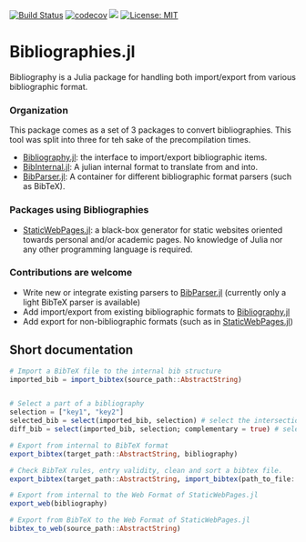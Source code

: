 [![Build Status](https://travis-ci.com/Azzaare/Bibliography.jl.svg?branch=master)](https://travis-ci.com/Azzaare/Bibliography.jl)
[![codecov](https://codecov.io/gh/Azzaare/Bibliography.jl/branch/master/graph/badge.svg)](https://codecov.io/gh/Azzaare/Bibliography.jl)
[![](https://img.shields.io/badge/docs-dev-blue.svg)](https://Azzaare.github.io/Bibliography.jl/dev)
[![License: MIT](https://img.shields.io/badge/License-MIT-yellow.svg)](https://opensource.org/licenses/MIT)

# Bibliographies.jl

Bibliography is a Julia package for handling both import/export from various bibliographic format.

### Organization

This package comes as a set of 3 packages to convert bibliographies. This tool was split into three for teh sake of the precompilation times.
- [Bibliography.jl](https://github.com/Azzaare/Bibliography.jl): the interface to import/export bibliographic items.
- [BibInternal.jl](https://github.com/Azzaare/BibInternal.jl): A julian internal format to translate from and into.
- [BibParser.jl](https://github.com/Azzaare/Bibliography.jl): A container for different bibliographic format parsers (such as BibTeX).

### Packages using Bibliographies

- [StaticWebPages.jl]((https://github.com/Azzaare/StaticWebPages.jl)): a black-box generator for static websites oriented towards personal and/or academic pages. No knowledge of Julia nor any other programming language is required.

### Contributions are welcome
- Write new or integrate existing parsers to [BibParser.jl]((https://github.com/Azzaare/Bibliography.jl)) (currently only a light BibTeX parser is available)
- Add import/export from existing bibliographic formats to [Bibliography.jl]((https://github.com/Azzaare/Bibliography.jl))
- Add export for non-bibliographic formats (such as in [StaticWebPages.jl]((https://github.com/Azzaare/StaticWebPages.jl)))

## Short documentation 

```julia
# Import a BibTeX file to the internal bib structure
imported_bib = import_bibtex(source_path::AbstractString)


# Select a part of a bibliography
selection = ["key1", "key2"]
selected_bib = select(imported_bib, selection) # select the intersection between the bibliography and `selection`
diff_bib = select(imported_bib, selection; complementary = true) # select the difference between the bibliography and `selection`

# Export from internal to BibTeX format
export_bibtex(target_path::AbstractString, bibliography)

# Check BibTeX rules, entry validity, clean and sort a bibtex file.
export_bibtex(target_path::AbstractString, import_bibtex(path_to_file::AbstractString))

# Export from internal to the Web Format of StaticWebPages.jl
export_web(bibliography)

# Export from BibTeX to the Web Format of StaticWebPages.jl
bibtex_to_web(source_path::AbstractString)
```
